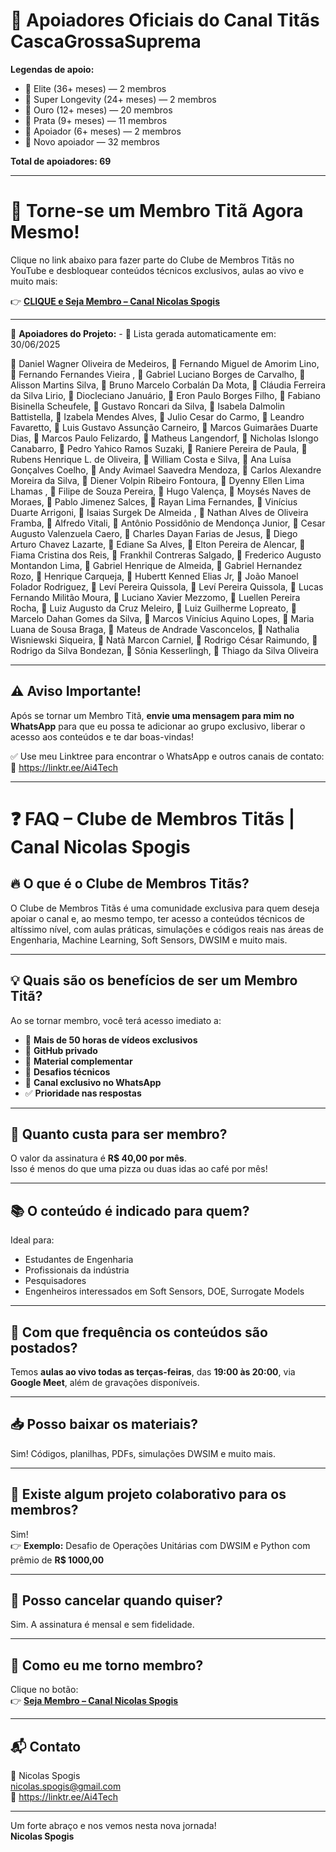 # 🚀 Apoiadores Oficiais do Canal Titãs CascaGrossaSuprema

**Legendas de apoio:**

- 💎 Elite (36+ meses) — 2 membros
- 🚀 Super Longevity (24+ meses) — 2 membros
- 🥇 Ouro (12+ meses) — 20 membros
- 🥈 Prata (9+ meses) — 11 membros
- 🌟 Apoiador (6+ meses) — 2 membros
- 🔹 Novo apoiador — 32 membros

**Total de apoiadores: 69**

---

# 🚀 Torne-se um Membro Titã Agora Mesmo!

Clique no link abaixo para fazer parte do Clube de Membros Titãs no YouTube e desbloquear conteúdos técnicos exclusivos, aulas ao vivo e muito mais:

👉 **[CLIQUE e Seja Membro – Canal Nicolas Spogis](https://www.youtube.com/channel/UCqIQSppLB_USKKN-Y9Z-OTw/join)**

---

📢 **Apoiadores do Projeto:** - 📅 Lista gerada automaticamente em: 30/06/2025

💎 Daniel Wagner Oliveira de Medeiros, 💎 Fernando Miguel de Amorim Lino, 🚀 Fernando Fernandes Vieira , 🚀 Gabriel Luciano Borges de Carvalho, 🥇 Alisson Martins Silva, 🥇 Bruno Marcelo Corbalán Da Mota, 🥇 Cláudia Ferreira da Silva Lirio, 🥇 Diocleciano Januário, 🥇 Eron Paulo Borges Filho, 🥇 Fabiano Bisinella Scheufele, 🥇 Gustavo Roncari da Silva, 🥇 Isabela Dalmolin Battistella, 🥇 Izabela Mendes Alves, 🥇 Julio Cesar do Carmo, 🥇 Leandro Favaretto, 🥇 Luis Gustavo Assunção Carneiro, 🥇 Marcos Guimarães Duarte Dias, 🥇 Marcos Paulo Felizardo, 🥇 Matheus Langendorf, 🥇 Nicholas Islongo Canabarro, 🥇 Pedro Yahico Ramos Suzaki, 🥇 Raniere Pereira de Paula, 🥇 Rubens Henrique L. de Oliveira, 🥇 William Costa e Silva, 🥈 Ana Luísa Gonçalves Coelho, 🥈 Andy Avimael Saavedra Mendoza, 🥈 Carlos Alexandre Moreira da Silva, 🥈 Diener Volpin Ribeiro Fontoura, 🥈 Dyenny Ellen Lima Lhamas , 🥈 Filipe de Souza Pereira, 🥈 Hugo Valença, 🥈 Moysés Naves de Moraes, 🥈 Pablo Jimenez Salces, 🥈 Rayan Lima Fernandes, 🥈 Vinícius Duarte Arrigoni, 🌟 Isaias Surgek De Almeida , 🌟 Nathan Alves de Oliveira Framba, 🔹 Alfredo Vitali, 🔹 Antônio Possidônio de Mendonça Junior, 🔹 Cesar Augusto Valenzuela Caero, 🔹 Charles Dayan Farias de Jesus, 🔹 Diego Arturo Chavez Lazarte, 🔹 Ediane Sa Alves, 🔹 Elton Pereira de Alencar, 🔹 Fiama Cristina dos Reis, 🔹 Frankhil Contreras Salgado, 🔹 Frederico Augusto Montandon Lima, 🔹 Gabriel Henrique de Almeida, 🔹 Gabriel Hernandez Rozo, 🔹 Henrique Carqueja, 🔹 Hubertt Kenned Elias Jr, 🔹 João Manoel Folador Rodriguez, 🔹 Leví Pereira Quissola, 🔹 Leví Pereira Quissola, 🔹 Lucas Fernando Militão Moura, 🔹 Luciano Xavier Mezzomo, 🔹 Luellen Pereira Rocha, 🔹 Luiz Augusto da Cruz Meleiro, 🔹 Luiz Guilherme Lopreato, 🔹 Marcelo Dahan Gomes da Silva, 🔹 Marcos Vinícius Aquino Lopes, 🔹 Maria Luana de Sousa Braga, 🔹 Mateus de Andrade Vasconcelos, 🔹 Nathalia Wisniewski Siqueira, 🔹 Natã Marcon Carniel, 🔹 Rodrigo César Raimundo, 🔹 Rodrigo da Silva Bondezan, 🔹 Sônia Kesserlingh, 🔹 Thiago da Silva Oliveira

---

## ⚠️ Aviso Importante!

Após se tornar um Membro Titã, **envie uma mensagem para mim no WhatsApp** para que eu possa te adicionar ao grupo exclusivo, liberar o acesso aos conteúdos e te dar boas-vindas!

✅ Use meu Linktree para encontrar o WhatsApp e outros canais de contato:  
🔗 <https://linktr.ee/Ai4Tech>

---

# ❓ FAQ – Clube de Membros Titãs | Canal Nicolas Spogis

## 🔥 O que é o Clube de Membros Titãs?
O Clube de Membros Titãs é uma comunidade exclusiva para quem deseja apoiar o canal e, ao mesmo tempo, ter acesso a conteúdos técnicos de altíssimo nível, com aulas práticas, simulações e códigos reais nas áreas de Engenharia, Machine Learning, Soft Sensors, DWSIM e muito mais.

---

## 💡 Quais são os benefícios de ser um Membro Titã?

Ao se tornar membro, você terá acesso imediato a:

- 🎥 **Mais de 50 horas de vídeos exclusivos**
- 💾 **GitHub privado**
- 📂 **Material complementar**
- 🧪 **Desafios técnicos**
- 💬 **Canal exclusivo no WhatsApp**
- ✅ **Prioridade nas respostas**

---

## 💸 Quanto custa para ser membro?

O valor da assinatura é **R$ 40,00 por mês**.  
Isso é menos do que uma pizza ou duas idas ao café por mês!

---

## 📚 O conteúdo é indicado para quem?

Ideal para:

- Estudantes de Engenharia
- Profissionais da indústria
- Pesquisadores
- Engenheiros interessados em Soft Sensors, DOE, Surrogate Models

---

## 📆 Com que frequência os conteúdos são postados?

Temos **aulas ao vivo todas as terças-feiras**, das **19:00 às 20:00**, via **Google Meet**, além de gravações disponíveis.

---

## 📥 Posso baixar os materiais?

Sim! Códigos, planilhas, PDFs, simulações DWSIM e muito mais.

---

## 🧩 Existe algum projeto colaborativo para os membros?

Sim!  
👉 **Exemplo:** Desafio de Operações Unitárias com DWSIM e Python com prêmio de **R$ 1000,00**

---

## 🛑 Posso cancelar quando quiser?

Sim. A assinatura é mensal e sem fidelidade.

---

## 🧭 Como eu me torno membro?

Clique no botão:  
👉 **[Seja Membro – Canal Nicolas Spogis](https://www.youtube.com/channel/UCqIQSppLB_USKKN-Y9Z-OTw/join)**

---

## 📬 Contato

📧 Nicolas Spogis  
<nicolas.spogis@gmail.com>  
🔗 <https://linktr.ee/Ai4Tech>

---

Um forte abraço e nos vemos nesta nova jornada!  
**Nicolas Spogis**
